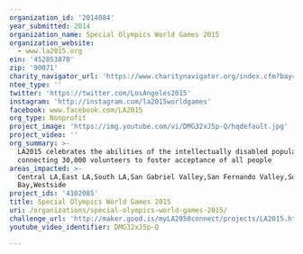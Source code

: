 ```yaml
---
organization_id: '2014084'
year_submitted: 2014
organization_name: Special Olympics World Games 2015
organization_website:
  - www.la2015.org
ein: '452853870'
zip: '90071'
charity_navigator_url: 'https://www.charitynavigator.org/index.cfm?bay=search.profile&ein=452853870'
ntee_type: ''
twitter: 'https://twitter.com/LosAngeles2015'
instagram: 'http://instagram.com/la2015worldgames'
facebook: www.facebook.com/LA2015
org_type: Nonprofit
project_image: 'https://img.youtube.com/vi/DMG32xJ5p-Q/hqdefault.jpg'
project_video: ''
org_summary: >-
  LA2015 celebrates the abilities of the intellectually disabled population by
  connecting 30,000 volunteers to foster acceptance of all people
areas_impacted: >-
  Central LA,East LA,South LA,San Gabriel Valley,San Fernando Valley,South
  Bay,Westside
project_ids: '4102085'
title: Special Olympics World Games 2015
uri: /organizations/special-olympics-world-games-2015/
challenge_url: 'http://maker.good.is/myLA2050connect/projects/LA2015.html'
youtube_video_identifier: DMG32xJ5p-Q

---
```

